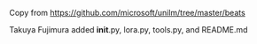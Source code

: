 Copy from https://github.com/microsoft/unilm/tree/master/beats

Takuya Fujimura added __init__.py, lora.py, tools.py, and README.md
